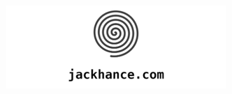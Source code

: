 <p align="center">
    <img alt="profile banner" src="https://github.com/Shensd/shensd/raw/master/banner.png">
</p>